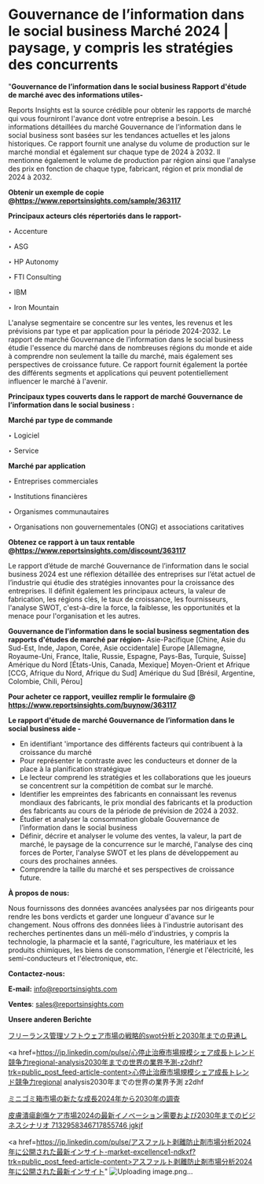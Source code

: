 # Gouvernance de l’information dans le social business Marché 2024 | paysage, y compris les stratégies des concurrents

"<strong>Gouvernance de l’information dans le social business Rapport d'étude de marché avec des informations utiles-</strong>

Reports Insights est la source crédible pour obtenir les rapports de marché qui vous fourniront l'avance dont votre entreprise a besoin. Les informations détaillées du marché Gouvernance de l’information dans le social business sont basées sur les tendances actuelles et les jalons historiques. Ce rapport fournit une analyse du volume de production sur le marché mondial et également sur chaque type de 2024 à 2032. Il mentionne également le volume de production par région ainsi que l'analyse des prix en fonction de chaque type, fabricant, région et prix mondial de 2024 à 2032.

<strong><b>Obtenir un exemple de copie @</b></strong><a href=https://www.reportsinsights.com/sample/363117><strong><b>https://www.reportsinsights.com/sample/363117</b></strong></a>

<b>Principaux acteurs clés répertoriés dans le rapport-</b>

<b> </b>‣ Accenture

‣ ASG

‣ HP Autonomy

‣ FTI Consulting

‣ IBM

‣ Iron Mountain

L'analyse segmentaire se concentre sur les ventes, les revenus et les prévisions par type et par application pour la période 2024-2032. Le rapport de marché Gouvernance de l’information dans le social business étudie l'essence du marché dans de nombreuses régions du monde et aide à comprendre non seulement la taille du marché, mais également ses perspectives de croissance future. Ce rapport fournit également la portée des différents segments et applications qui peuvent potentiellement influencer le marché à l'avenir.

<strong>Principaux types couverts dans le rapport de marché Gouvernance de l’information dans le social business :</strong>

<strong>Marché par type de commande</strong>

‣ Logiciel

‣ Service

<strong>Marché par application</strong>

‣ Entreprises commerciales

‣ Institutions financières

‣ Organismes communautaires

‣ Organisations non gouvernementales (ONG) et associations caritatives

<strong><b>Obtenez ce rapport à un taux rentable @</b></strong><a href=https://www.reportsinsights.com/discount/363117><strong><b>https://www.reportsinsights.com/discount/363117</b></strong></a>

Le rapport d’étude de marché Gouvernance de l’information dans le social business 2024 est une réflexion détaillée des entreprises sur l’état actuel de l’industrie qui étudie des stratégies innovantes pour la croissance des entreprises. Il définit également les principaux acteurs, la valeur de fabrication, les régions clés, le taux de croissance, les fournisseurs, l'analyse SWOT, c'est-à-dire la force, la faiblesse, les opportunités et la menace pour l'organisation et les autres.

<strong>Gouvernance de l’information dans le social business segmentation des rapports d'études de marché par région-</strong>
Asie-Pacifique [Chine, Asie du Sud-Est, Inde, Japon, Corée, Asie occidentale]
Europe [Allemagne, Royaume-Uni, France, Italie, Russie, Espagne, Pays-Bas, Turquie, Suisse]
Amérique du Nord [États-Unis, Canada, Mexique]
Moyen-Orient et Afrique [CCG, Afrique du Nord, Afrique du Sud]
Amérique du Sud [Brésil, Argentine, Colombie, Chili, Pérou]

<strong>Pour acheter ce rapport, veuillez remplir le formulaire @   <a href=https://www.reportsinsights.com/buynow/363117>https://www.reportsinsights.com/buynow/363117</a></strong>

<strong>Le rapport d'étude de marché Gouvernance de l’information dans le social business aide -</strong>
<ul>
  <li>En identifiant 'importance des différents facteurs qui contribuent à la croissance du marché</li>
  <li>Pour représenter le contraste avec les conducteurs et donner de la place à la planification stratégique</li>
  <li>Le lecteur comprend les stratégies et les collaborations que les joueurs se concentrent sur la compétition de combat sur le marché.</li>
  <li>Identifier les empreintes des fabricants en connaissant les revenus mondiaux des fabricants, le prix mondial des fabricants et la production des fabricants au cours de la période de prévision de 2024 à 2032.</li>
  <li>Étudier et analyser la consommation globale Gouvernance de l’information dans le social business</li>
  <li>Définir, décrire et analyser le volume des ventes, la valeur, la part de marché, le paysage de la concurrence sur le marché, l'analyse des cinq forces de Porter, l'analyse SWOT et les plans de développement au cours des prochaines années.</li>
  <li>Comprendre la taille du marché et ses perspectives de croissance future.</li>
</ul>
<strong>À propos de nous:</strong>

Nous fournissons des données avancées analysées par nos dirigeants pour rendre les bons verdicts et garder une longueur d'avance sur le changement. Nous offrons des données liées à l'industrie autorisant des recherches pertinentes dans un méli-mélo d'industries, y compris la technologie, la pharmacie et la santé, l'agriculture, les matériaux et les produits chimiques, les biens de consommation, l'énergie et l'électricité, les semi-conducteurs et l'électronique, etc.

<strong>Contactez-nous:</strong>

<strong>E-mail:</strong> <a href=mailto:info@reportsinsights.com>info@reportsinsights.com</a>

<strong>Ventes</strong>: <a href=mailto:sales@reportsinsights.com>sales@reportsinsights.com</a>

<strong>Unsere anderen Berichte</strong>

<a href=https://www.linkedin.com/pulse/フリーランス管理ソフトウェア市場の戦略的swot分析と2030年までの見通し-reportsinsights-pvt-ltd-uo8mf/>フリーランス管理ソフトウェア市場の戦略的swot分析と2030年までの見通し</a>

<a href=https://jp.linkedin.com/pulse/心停止治療市場規模シェア成長トレンド競争力regional-analysis2030年までの世界の業界予測-z2dhf?trk=public_post_feed-article-content>心停止治療市場規模シェア成長トレンド競争力regional analysis2030年までの世界の業界予測 z2dhf</a>

<a href=https://www.linkedin.com/pulse/ミニゴミ箱市場の新たな成長2024年から2030年の調査-tribunal-analytics-360-zxi2e/>ミニゴミ箱市場の新たな成長2024年から2030年の調査</a>

<a href=https://www.linkedin.com/pulse/皮膚潰瘍創傷ケア市場2024の最新イノベーション需要および2030年までのビジネスシナリオ-7132958346717855746-jgkjf/>皮膚潰瘍創傷ケア市場2024の最新イノベーション需要および2030年までのビジネスシナリオ 7132958346717855746 jgkjf</a>

<a href=https://jp.linkedin.com/pulse/アスファルト剥離防止剤市場分析2024年に公開された最新インサイト-market-excellence1-ndkxf?trk=public_post_feed-article-content>アスファルト剥離防止剤市場分析2024年に公開された最新インサイト</a>"
![Uploading image.png…]()
